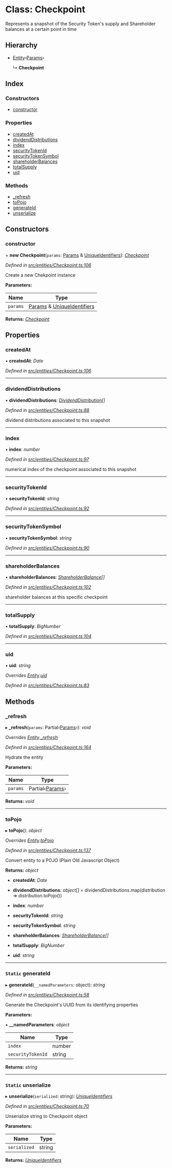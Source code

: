 # Class: Checkpoint

Represents a snapshot of the Security Token's supply and Shareholder balances at a certain point in time

## Hierarchy

* [Entity](_entities_entity_.entity.md)‹[Params](../interfaces/_entities_checkpoint_.params.md)›

  ↳ **Checkpoint**

## Index

### Constructors

* [constructor](_entities_checkpoint_.checkpoint.md#constructor)

### Properties

* [createdAt](_entities_checkpoint_.checkpoint.md#createdat)
* [dividendDistributions](_entities_checkpoint_.checkpoint.md#dividenddistributions)
* [index](_entities_checkpoint_.checkpoint.md#index)
* [securityTokenId](_entities_checkpoint_.checkpoint.md#securitytokenid)
* [securityTokenSymbol](_entities_checkpoint_.checkpoint.md#securitytokensymbol)
* [shareholderBalances](_entities_checkpoint_.checkpoint.md#shareholderbalances)
* [totalSupply](_entities_checkpoint_.checkpoint.md#totalsupply)
* [uid](_entities_checkpoint_.checkpoint.md#uid)

### Methods

* [_refresh](_entities_checkpoint_.checkpoint.md#_refresh)
* [toPojo](_entities_checkpoint_.checkpoint.md#topojo)
* [generateId](_entities_checkpoint_.checkpoint.md#static-generateid)
* [unserialize](_entities_checkpoint_.checkpoint.md#static-unserialize)

## Constructors

###  constructor

\+ **new Checkpoint**(`params`: [Params](../interfaces/_entities_checkpoint_.params.md) & [UniqueIdentifiers](../interfaces/_entities_checkpoint_.uniqueidentifiers.md)): *[Checkpoint](_entities_checkpoint_.checkpoint.md)*

*Defined in [src/entities/Checkpoint.ts:106](https://github.com/PolymathNetwork/polymath-sdk/blob/fb8c7c9/src/entities/Checkpoint.ts#L106)*

Create a new Chekpoint instance

**Parameters:**

Name | Type |
------ | ------ |
`params` | [Params](../interfaces/_entities_checkpoint_.params.md) & [UniqueIdentifiers](../interfaces/_entities_checkpoint_.uniqueidentifiers.md) |

**Returns:** *[Checkpoint](_entities_checkpoint_.checkpoint.md)*

## Properties

###  createdAt

• **createdAt**: *Date*

*Defined in [src/entities/Checkpoint.ts:106](https://github.com/PolymathNetwork/polymath-sdk/blob/fb8c7c9/src/entities/Checkpoint.ts#L106)*

___

###  dividendDistributions

• **dividendDistributions**: *[DividendDistribution](_entities_dividenddistribution_.dividenddistribution.md)[]*

*Defined in [src/entities/Checkpoint.ts:88](https://github.com/PolymathNetwork/polymath-sdk/blob/fb8c7c9/src/entities/Checkpoint.ts#L88)*

dividend distributions associated to this snapshot

___

###  index

• **index**: *number*

*Defined in [src/entities/Checkpoint.ts:97](https://github.com/PolymathNetwork/polymath-sdk/blob/fb8c7c9/src/entities/Checkpoint.ts#L97)*

numerical index of the checkpoint associated to this snapshot

___

###  securityTokenId

• **securityTokenId**: *string*

*Defined in [src/entities/Checkpoint.ts:92](https://github.com/PolymathNetwork/polymath-sdk/blob/fb8c7c9/src/entities/Checkpoint.ts#L92)*

___

###  securityTokenSymbol

• **securityTokenSymbol**: *string*

*Defined in [src/entities/Checkpoint.ts:90](https://github.com/PolymathNetwork/polymath-sdk/blob/fb8c7c9/src/entities/Checkpoint.ts#L90)*

___

###  shareholderBalances

• **shareholderBalances**: *[ShareholderBalance](../interfaces/_types_index_.shareholderbalance.md)[]*

*Defined in [src/entities/Checkpoint.ts:102](https://github.com/PolymathNetwork/polymath-sdk/blob/fb8c7c9/src/entities/Checkpoint.ts#L102)*

shareholder balances at this specific checkpoint

___

###  totalSupply

• **totalSupply**: *BigNumber*

*Defined in [src/entities/Checkpoint.ts:104](https://github.com/PolymathNetwork/polymath-sdk/blob/fb8c7c9/src/entities/Checkpoint.ts#L104)*

___

###  uid

• **uid**: *string*

*Overrides [Entity](_entities_entity_.entity.md).[uid](_entities_entity_.entity.md#abstract-uid)*

*Defined in [src/entities/Checkpoint.ts:83](https://github.com/PolymathNetwork/polymath-sdk/blob/fb8c7c9/src/entities/Checkpoint.ts#L83)*

## Methods

###  _refresh

▸ **_refresh**(`params`: Partial‹[Params](../interfaces/_entities_checkpoint_.params.md)›): *void*

*Overrides [Entity](_entities_entity_.entity.md).[_refresh](_entities_entity_.entity.md#abstract-_refresh)*

*Defined in [src/entities/Checkpoint.ts:164](https://github.com/PolymathNetwork/polymath-sdk/blob/fb8c7c9/src/entities/Checkpoint.ts#L164)*

Hydrate the entity

**Parameters:**

Name | Type |
------ | ------ |
`params` | Partial‹[Params](../interfaces/_entities_checkpoint_.params.md)› |

**Returns:** *void*

___

###  toPojo

▸ **toPojo**(): *object*

*Overrides [Entity](_entities_entity_.entity.md).[toPojo](_entities_entity_.entity.md#abstract-topojo)*

*Defined in [src/entities/Checkpoint.ts:137](https://github.com/PolymathNetwork/polymath-sdk/blob/fb8c7c9/src/entities/Checkpoint.ts#L137)*

Convert entity to a POJO (Plain Old Javascript Object)

**Returns:** *object*

* **createdAt**: *Date*

* **dividendDistributions**: *object[]* =  dividendDistributions.map(distribution => distribution.toPojo())

* **index**: *number*

* **securityTokenId**: *string*

* **securityTokenSymbol**: *string*

* **shareholderBalances**: *[ShareholderBalance](../interfaces/_types_index_.shareholderbalance.md)[]*

* **totalSupply**: *BigNumber*

* **uid**: *string*

___

### `Static` generateId

▸ **generateId**(`__namedParameters`: object): *string*

*Defined in [src/entities/Checkpoint.ts:58](https://github.com/PolymathNetwork/polymath-sdk/blob/fb8c7c9/src/entities/Checkpoint.ts#L58)*

Generate the Checkpoint's UUID from its identifying properties

**Parameters:**

▪ **__namedParameters**: *object*

Name | Type |
------ | ------ |
`index` | number |
`securityTokenId` | string |

**Returns:** *string*

___

### `Static` unserialize

▸ **unserialize**(`serialized`: string): *[UniqueIdentifiers](../interfaces/_entities_checkpoint_.uniqueidentifiers.md)*

*Defined in [src/entities/Checkpoint.ts:70](https://github.com/PolymathNetwork/polymath-sdk/blob/fb8c7c9/src/entities/Checkpoint.ts#L70)*

Unserialize string to Checkpoint object

**Parameters:**

Name | Type |
------ | ------ |
`serialized` | string |

**Returns:** *[UniqueIdentifiers](../interfaces/_entities_checkpoint_.uniqueidentifiers.md)*
